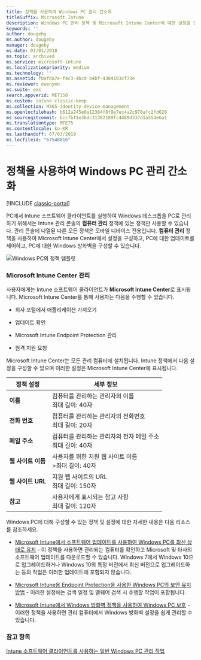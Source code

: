 ```yaml
---
title: 정책을 사용하여 Windows PC 관리 간소화
titleSuffix: Microsoft Intune
description: Windows PC 관리 정책 및 Microsoft Intune Center에 대한 설정을 설명합니다.
keywords: ''
author: dougeby
ms.author: dougeby
manager: dougeby
ms.date: 01/01/2018
ms.topic: archived
ms.service: microsoft-intune
ms.localizationpriority: medium
ms.technology: ''
ms.assetid: f0afda7e-f4c3-4bcd-b4bf-4304103cf73e
ms.reviewer: owenyen
ms.suite: ems
search.appverid: MET150
ms.custom: intune-classic-keep
ms.collection: M365-identity-device-management
ms.openlocfilehash: b612a245e0a12384f8f9e7ec4a2c970afc2fd628
ms.sourcegitcommit: bccfbf1e3bdc31382189fc4489d337d1a554e6a1
ms.translationtype: MTE75
ms.contentlocale: ko-KR
ms.lasthandoff: 07/03/2019
ms.locfileid: "67548816"
---
```

# <a name="use-policies-to-simplify-windows-pc-management"></a>정책을 사용하여 Windows PC 관리 간소화

[!INCLUDE [classic-portal](includes/classic-portal.md)]

PC에서 Intune 소프트웨어 클라이언트를 실행하여 Windows 데스크톱을 PC로 관리하기 위해서는 Intune 관리 콘솔의 **컴퓨터 관리** 정책에 있는 정책만 사용할 수 있습니다. 관리 콘솔에 나열된 다른 모든 정책은 모바일 디바이스 전용입니다. **컴퓨터 관리** 정책을 사용하여 Microsoft Intune Center에서 설정을 구성하고, PC에 대한 업데이트를 제어하고, PC에 대한 Windows 방화벽을 구성할 수 있습니다.

![Windows PC의 정책 템플릿](media/pc_policy_template.png)

### <a name="manage-the-microsoft-intune-center"></a>Microsoft Intune Center 관리
사용자에게는 Intune 소프트웨어 클라이언트가 **Microsoft Intune Center**로 표시됩니다. Microsoft Intune Center를 통해 사용자는 다음을 수행할 수 있습니다.

- 회사 포털에서 애플리케이션 가져오기

- 업데이트 확인

- Microsoft Intune Endpoint Protection 관리

- 원격 지원 요청

Microsoft Intune Center는 모든 관리 컴퓨터에 설치됩니다. Intune 정책에서 다음 설정을 구성할 수 있으며 이러한 설정은 Microsoft Intune Center에 표시됩니다.

|정책 설정|세부 정보|
|------------------|--------------------|
|**이름**|컴퓨터를 관리하는 관리자의 이름<br />최대 길이: 40자|
|**전화 번호**|컴퓨터를 관리하는 관리자의 전화번호<br />최대 길이: 20자|
|**메일 주소**|컴퓨터를 관리하는 관리자의 전자 메일 주소<br />최대 길이: 40자|
|**웹 사이트 이름**|사용자를 위한 지원 웹 사이트 이름<br />>최대 길이: 40자|
|**웹 사이트 URL**|지원 웹 사이트의 URL<br />최대 길이: 150자|
|**참고**|사용자에게 표시되는 참고 사항<br />최대 길이: 120자|

Windows PC에 대해 구성할 수 있는 정책 및 설정에 대한 자세한 내용은 다음 리소스를 참조하세요.

- [Microsoft Intune에서 소프트웨어 업데이트를 사용하여 Windows PC를 최신 상태로 유지](keep-windows-pcs-up-to-date-with-software-updates-in-microsoft-intune.md) - 이 정책을 사용하면 관리되는 컴퓨터를 확인하고 Microsoft 및 타사의 소프트웨어 업데이트를 다운로드할 수 있습니다. Windows 7에서 Windows 10으로 업그레이드하거나 Windows 10의 특정 버전에서 최신 버전으로 업그레이드하는 등의 작업은 이러한 업데이트에 포함되지 않습니다.

- [Microsoft Intune용 Endpoint Protection을 사용한 Windows PC의 보안 유지 방법](help-secure-windows-pcs-with-endpoint-protection-for-microsoft-intune.md) - 이러한 설정에는 검색 일정 및 맬웨어 검색 시 수행할 작업이 포함됩니다.

- [Microsoft Intune에서 Windows 방화벽 정책을 사용하여 Windows PC 보호](help-protect-windows-pcs-using-windows-firewall-policies-in-microsoft-intune.md) - 이러한 정책을 사용하면 관리 컴퓨터에서 Windows 방화벽 설정을 쉽게 관리할 수 있습니다.


### <a name="see-also"></a>참고 항목

[Intune 소프트웨어 클라이언트를 사용하는 일반 Windows PC 관리 작업](common-windows-pc-management-tasks-with-the-microsoft-intune-computer-client.md)
